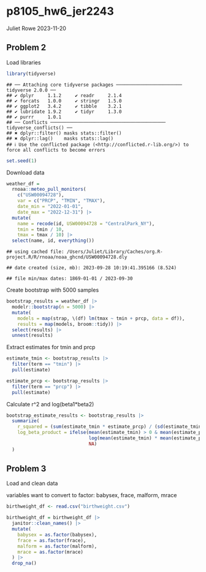 p8105_hw6_jer2243
================
Juliet Rowe
2023-11-20

## Problem 2

Load libraries

``` r
library(tidyverse)
```

    ## ── Attaching core tidyverse packages ──────────────────────── tidyverse 2.0.0 ──
    ## ✔ dplyr     1.1.2     ✔ readr     2.1.4
    ## ✔ forcats   1.0.0     ✔ stringr   1.5.0
    ## ✔ ggplot2   3.4.2     ✔ tibble    3.2.1
    ## ✔ lubridate 1.9.2     ✔ tidyr     1.3.0
    ## ✔ purrr     1.0.1     
    ## ── Conflicts ────────────────────────────────────────── tidyverse_conflicts() ──
    ## ✖ dplyr::filter() masks stats::filter()
    ## ✖ dplyr::lag()    masks stats::lag()
    ## ℹ Use the conflicted package (<http://conflicted.r-lib.org/>) to force all conflicts to become errors

``` r
set.seed(1)
```

Download data

``` r
weather_df = 
  rnoaa::meteo_pull_monitors(
    c("USW00094728"),
    var = c("PRCP", "TMIN", "TMAX"), 
    date_min = "2022-01-01",
    date_max = "2022-12-31") |>
  mutate(
    name = recode(id, USW00094728 = "CentralPark_NY"),
    tmin = tmin / 10,
    tmax = tmax / 10) |>
  select(name, id, everything())
```

    ## using cached file: /Users/Juliet/Library/Caches/org.R-project.R/R/rnoaa/noaa_ghcnd/USW00094728.dly

    ## date created (size, mb): 2023-09-28 10:19:41.395166 (8.524)

    ## file min/max dates: 1869-01-01 / 2023-09-30

Create bootstrap with 5000 samples

``` r
bootstrap_results = weather_df |> 
  modelr::bootstrap(n = 5000) |> 
  mutate(
    models = map(strap, \(df) lm(tmax ~ tmin + prcp, data = df)),
    results = map(models, broom::tidy)) |> 
  select(results) |> 
  unnest(results)
```

Extract estimates for tmin and prcp

``` r
estimate_tmin <- bootstrap_results |> 
  filter(term == "tmin") |> 
  pull(estimate)

estimate_prcp <- bootstrap_results |>
  filter(term == "prcp") |> 
  pull(estimate)
```

Calculate r^2 and log(beta1\*beta2)

``` r
bootstrap_estimate_results <- bootstrap_results |>
  summarize(
    r_squared = (sum(estimate_tmin * estimate_prcp) / (sd(estimate_tmin) * sd(estimate_prcp)))^2,
    log_beta_product = ifelse(mean(estimate_tmin) > 0 & mean(estimate_prcp) > 0,
                              log(mean(estimate_tmin) * mean(estimate_prcp)),
                              NA)
  )
```

## Problem 3

Load and clean data

variables want to convert to factor: babysex, frace, malform, mrace

``` r
birthweight_df <- read.csv("birthweight.csv")

birthweight_df = birthweight_df |>
  janitor::clean_names() |>
  mutate(
    babysex = as.factor(babysex),
    frace = as.factor(frace),
    malform = as.factor(malform),
    mrace = as.factor(mrace)
  ) |>
  drop_na()
```
